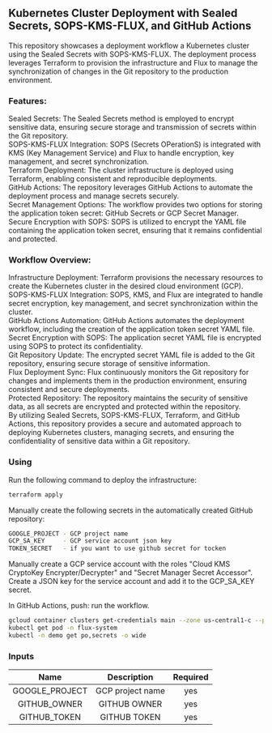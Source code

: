 ## Kubernetes Cluster Deployment with Sealed Secrets, SOPS-KMS-FLUX, and GitHub Actions

This repository showcases a deployment workflow a Kubernetes cluster using the Sealed Secrets with SOPS-KMS-FLUX. The deployment process leverages Terraform to provision the infrastructure and Flux to manage the synchronization of changes in the Git repository to the production environment.

### Features:

Sealed Secrets: The Sealed Secrets method is employed to encrypt sensitive data, ensuring secure storage and transmission of secrets within the Git repository.  
SOPS-KMS-FLUX Integration: SOPS (Secrets OPerationS) is integrated with KMS (Key Management Service) and Flux to handle encryption, key management, and secret synchronization.  
Terraform Deployment: The cluster infrastructure is deployed using Terraform, enabling consistent and reproducible deployments.  
GitHub Actions: The repository leverages GitHub Actions to automate the deployment process and manage secrets securely.  
Secret Management Options: The workflow provides two options for storing the application token secret: GitHub Secrets or GCP Secret Manager.  
Secure Encryption with SOPS: SOPS is utilized to encrypt the YAML file containing the application token secret, ensuring that it remains confidential and protected.  

### Workflow Overview:

Infrastructure Deployment: Terraform provisions the necessary resources to create the Kubernetes cluster in the desired cloud environment (GCP).  
SOPS-KMS-FLUX Integration: SOPS, KMS, and Flux are integrated to handle secret encryption, key management, and secret synchronization within the cluster.  
GitHub Actions Automation: GitHub Actions automates the deployment workflow, including the creation of the application token secret YAML file.  
Secret Encryption with SOPS: The application secret YAML file is encrypted using SOPS to protect its confidentiality.  
Git Repository Update: The encrypted secret YAML file is added to the Git repository, ensuring secure storage of sensitive information.  
Flux Deployment Sync: Flux continuously monitors the Git repository for changes and implements them in the production environment, ensuring consistent and secure deployments.  
Protected Repository: The repository maintains the security of sensitive data, as all secrets are encrypted and protected within the repository.  
By utilizing Sealed Secrets, SOPS-KMS-FLUX, Terraform, and GitHub Actions, this repository provides a secure and automated approach to deploying Kubernetes clusters, managing secrets, and ensuring the confidentiality of sensitive data within a Git repository.

### Using
Run the following command to deploy the infrastructure:
```bash
terraform apply
```

Manually create the following secrets in the automatically created GitHub repository:
```bash
GOOGLE_PROJECT - GCP project name
GCP_SA_KEY     - GCP service account json key
TOKEN_SECRET   - if you want to use github secret for tocken
```

Manually create a GCP service account with the roles "Cloud KMS CryptoKey Encrypter/Decrypter" and "Secret Manager Secret Accessor".
Create a JSON key for the service account and add it to the GCP_SA_KEY secret.

In GitHub Actions, push: run the workflow.

```bash
gcloud container clusters get-credentials main --zone us-central1-c --project <GOOGLE_PROJECT>
kubectl get pod -n flux-system
kubectl -n demo get po,secrets -o wide
```

### Inputs

|       Name       |            Description           | Required |
|:----------------:|:--------------------------------:|:--------:|
| GOOGLE_PROJECT   | GCP project name                 |    yes   |
| GITHUB_OWNER     | GITHUB    OWNER                  |    yes   |
| GITHUB_TOKEN     | GITHUB TOKEN                     |    yes   |
